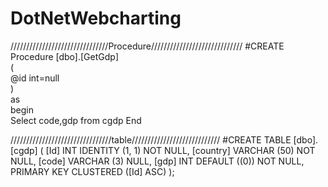 # DotNetWebcharting
///////////////////////////////Procedure/////////////////////////////
#CREATE Procedure [dbo].[GetGdp]  
    (  
    @id int=null  
          )  
    as  
    begin  
    Select code,gdp from  cgdp 
    End 

////////////////////////////////table////////////////////////////
#CREATE TABLE [dbo].[cgdp] (
    [Id]      INT          IDENTITY (1, 1) NOT NULL,
    [country] VARCHAR (50) NOT NULL,
    [code]    VARCHAR (3)  NULL,
    [gdp]     INT          DEFAULT ((0)) NOT NULL,
    PRIMARY KEY CLUSTERED ([Id] ASC)
);

